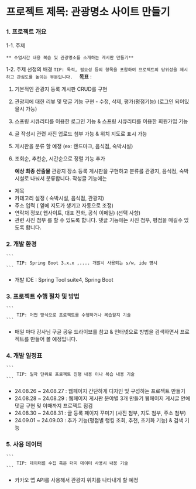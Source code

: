 # 프로젝트 제목: 관광명소 사이트 만들기

### 1. 프로젝트 개요

1-1. 주제

    ** 수업시간 내용 복습 및 관광명소를 소개하는 게시판 만들기**

1-2. 주제 선정의 배경
    ```
        TIP: 목적, 필요성 등의 항목을 포함하여 프로젝트의 당위성을 제시하고 관심도를 높이는 부분입니다.  
    ```
    **목표** : 
1. 기본적인 관광지 등록 게시판 CRUD를 구현 
2. 관광지에 대한 리뷰 및 댓글 기능 구현 - 수정, 삭제, 평가(평점기능) (로그인 되어있을시 가능)
3. 스프링 시큐리티를 이용한 로그인 기능 & 스프링 시큐리티를 이용한 회원가입 기능
4. 글 작성시 관련 사진 업로드 첨부 가능 & 위치 지도로 표시 가능
5. 게시판을 분류 할 예정 (ex: 랜드마크, 음식점, 숙박시설)
6. 조회순, 추천순, 시간순으로 정렬 기능 추가

    **예상 최종 산출물** 
관광지 장소 등록 게시판을 구현하고 분류를 관광지, 음식점, 숙박시설로 나눠서 분류합니다.
작성글 기능에는
- 제목 
- 카테고리 설정 ( 숙박시설, 음식점, 관광지)
- 주소 입력 ( 옆에 지도가 생기고 자동으로 조정)
- 연락처 정보( 웹사이트, 대표 전화, 공식 이메일) (선택 사항)
- 관련 사진 첨부
를 할 수 있도록 합니다.
댓글 기능에는 사진 첨부, 평점을 매길수 있도록 합니다.

### 2. 개발 환경
    ```
        TIP: Spring Boot 3.x.x ,.... 개발시 사용되는 s/w, ide 명시
    ```
- 개발 IDE : Spring Tool suite4, Spring Boot 

### 3. 프로젝트 수행 절차 및 방법
    ```
        TIP: 어떤 방식으로 프로젝트를 수행하거나 복습할지 기술
    ```
- 매일 마다 강사님 구글 공유 드라이브를 참고 & 인터넷으로 방법을 검색하면서 프로젝트를 만들어 볼 예정입니다. 

### 4. 개발 일정표
    ```
        TIP: 일자 단위로 프로젝트 진행 내용 이나 복습 내용 기술
    ```
- 24.08.26 ~ 24.08.27 : 웹페이지 간단하게 디자인 및 구성하는 프로젝트 만들기
- 24.08.28 ~ 24.08.29 : 웹페이지 게시판 분야별 3개 만들기 웹페이지 게시글 안에 댓글 구현 및 이때까지 프로젝트 점검
- 24.08.30 ~ 24.08.31 : 글 등록 페이지 꾸미기 (사진 첨부, 지도 첨부, 주소 첨부)
- 24.09.01 ~ 24.09.03 : 추가 기능(평점별 랭킹 조회, 추천, 초기화 기능) & 검색 기능
### 5. 사용 데이터
    ```
        TIP: 데이터를 수집 혹은 더미 데이터 사용시 내용 기술
    ```
- 카카오 맵 API를 사용해서 관광지 위치를 나타내게 할 예정
